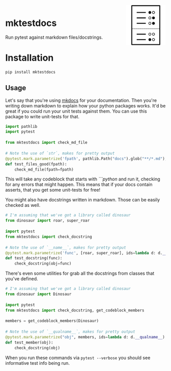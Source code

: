 <img src="icon.png" width=125 height=125 align="right">

# mktestdocs

Run pytest against markdown files/docstrings.

# Installation 

```python
pip install mktestdocs
```

## Usage 

Let's say that you're using [mkdocs](https://squidfunk.github.io/mkdocs-material/getting-started/) for your documentation. Then you're 
writing down markdown to explain how your python packages works. It'd be 
great if you could run your unit tests against them. You can use this package
to write unit-tests for that. 

```python
import pathlib
import pytest

from mktestdocs import check_md_file

# Note the use of `str`, makes for pretty output
@pytest.mark.parametrize('fpath', pathlib.Path("docs").glob("**/*.md"), ids=str)
def test_files_good(fpath):
    check_md_file(fpath=fpath)
```

This will take any codeblock that starts with *\`\`\`python* and run it, checking
for any errors that might happen. This means that if your docs contain asserts, that
you get some unit-tests for free! 

You might also have docstrings written in markdown. Those can be easily checked
as well. 

```python
# I'm assuming that we've got a library called dinosaur
from dinosaur import roar, super_roar

import pytest
from mktestdocs import check_docstring

# Note the use of `__name__`, makes for pretty output
@pytest.mark.parametrize('func', [roar, super_roar], ids=lambda d: d.__name__)
def test_docstring(func):
    check_docstring(obj=func)
```

There's even some utilities for grab all the docstrings from classes that you've defined. 

```python
# I'm assuming that we've got a library called dinosaur
from dinosaur import Dinosaur

import pytest
from mktestdocs import check_docstring, get_codeblock_members

members = get_codeblock_members(Dinosaur)

# Note the use of `__qualname__`, makes for pretty output
@pytest.mark.parametrize("obj", members, ids=lambda d: d.__qualname__)
def test_member(obj):
    check_docstring(obj)
```

When you run these commands via `pytest --verbose` you should see informative test info being run. 
